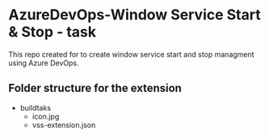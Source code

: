 # AzureDevOps-Window Service Start & Stop - task

This repo created for to create window service start and stop managment using Azure DevOps. 

## Folder structure for the extension
- buildtaks
  - icon.jpg
  - vss-extension.json
  
